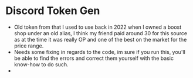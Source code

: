 # Discord Token Gen
- Old token from that I used to use back in 2022 when I owned a boost shop under an old alias, I think my friend paid around 30 for this source as at the time it was really OP and one of the best on the market for the price range.
- Needs some fixing in regards to the code, im sure if you run this, you'll be able to find the errors and correct them yourself with the basic know-how to do such.
- 
